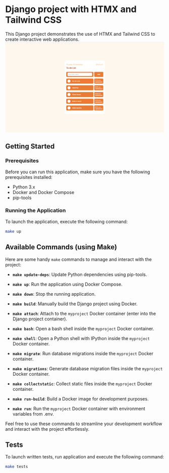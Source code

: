 # Django project with HTMX and Tailwind CSS

This Django project demonstrates the use of HTMX and Tailwind CSS to create interactive web applications.
![Sample app screenshot](screenshots/sample_app_view.png)

## Getting Started

### Prerequisites

Before you can run this application, make sure you have the following prerequisites installed:

-   Python 3.x
-   Docker and Docker Compose
-   pip-tools

### Running the Application

To launch the application, execute the following command:

```bash
make up
```

## Available Commands (using Make)

Here are some handy `make` commands to manage and interact with the project:

-   **`make update-deps`**: Update Python dependencies using pip-tools.

-   **`make up`**: Run the application using Docker Compose.

-   **`make down`**: Stop the running application.

-   **`make build`**: Manually build the Django project using Docker.

-   **`make attach`**: Attach to the `myproject` Docker container (enter into the Django project container).

-   **`make bash`**: Open a bash shell inside the `myproject` Docker container.

-   **`make shell`**: Open a Python shell with IPython inside the `myproject` Docker container.

-   **`make migrate`**: Run database migrations inside the `myproject` Docker container.

-   **`make migrations`**: Generate database migration files inside the `myproject` Docker container.

-   **`make collectstatic`**: Collect static files inside the `myproject` Docker container.

-   **`make run-build`**: Build a Docker image for development purposes.

-   **`make run`**: Run the `myproject` Docker container with environment variables from .env.

Feel free to use these commands to streamline your development workflow and interact with the project effortlessly.

## Tests

To launch written tests, run application and execute the following command:

```bash
make tests
```
